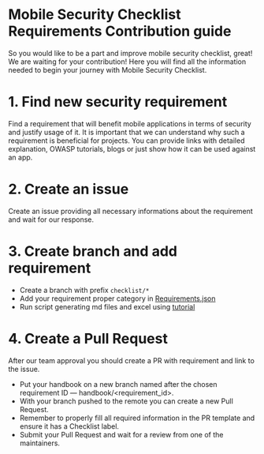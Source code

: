 # Mobile Security Checklist Requirements Contribution guide

So you would like to be a part and improve mobile security checklist, great! We are waiting for your contribution! Here you will find all the information needed to begin your journey with Mobile Security Checklist.

# 1. Find new security requirement

Find a requirement that will benefit mobile applications in terms of security and justify usage of it.
It is important that we can understand why such a requirement is beneficial for projects. 
You can provide links with detailed explanation, OWASP tutorials, blogs or just show how it can be used against an app.

# 2. Create an issue 

Create an issue providing all necessary informations about the requirement and wait for our response.

# 3. Create branch and add requirement

- Create a branch with prefix `checklist/*`
- Add your requirement proper category in [Requirements.json](../requirements.json)
- Run script generating md files and excel using [tutorial](../script)

# 4. Create a Pull Request

After our team approval you should create a PR with requirement and link to the issue.

- Put your handbook on a new branch named after the chosen requirement ID — handbook/<requirement_id>.
- With your branch pushed to the remote you can create a new Pull Request.
- Remember to properly fill all required information in the PR template and ensure it has a Checklist label.
- Submit your Pull Request and wait for a review from one of the maintainers.
